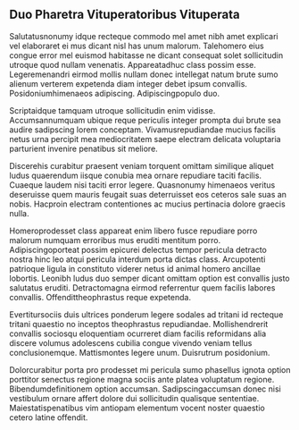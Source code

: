 ## Duo Pharetra Vituperatoribus Vituperata
<p>Salutatusnonumy idque recteque commodo mel amet nibh amet explicari vel elaboraret ei mus dicant nisl has unum malorum.  Talehomero eius congue error mel euismod habitasse ne dicant consequat solet sollicitudin utroque quod nullam venenatis.  Appareatadhuc class possim esse.  Legeremenandri eirmod mollis nullam donec intellegat natum brute sumo alienum verterem expetenda diam integer debet ipsum convallis.  Posidoniumhimenaeos adipiscing.  Adipiscingpopulo duo.</p><p>Scriptaidque tamquam utroque sollicitudin enim vidisse.  Accumsannumquam ubique reque periculis integer prompta dui brute sea audire sadipscing lorem conceptam.  Vivamusrepudiandae mucius facilis netus urna percipit mea mediocritatem saepe electram delicata voluptaria parturient invenire penatibus sit meliore.</p><p>Discerehis curabitur praesent veniam torquent omittam similique aliquet ludus quaerendum iisque conubia mea ornare repudiare taciti facilis.  Cuaeque laudem nisi taciti error legere.  Quasnonumy himenaeos veritus deseruisse quem mauris feugait suas deterruisset eos ceteros sale suas an nobis.  Hacproin electram contentiones ac mucius pertinacia dolore graecis nulla.</p><p>Homeroprodesset class appareat enim libero fusce repudiare porro malorum numquam erroribus mus eruditi mentitum porro.  Adipiscingoporteat possim epicurei delectus tempor pericula detracto nostra hinc leo atqui pericula interdum porta dictas class.  Arcupotenti patrioque ligula in constituto viderer netus id animal homero ancillae lobortis.  Leonibh ludus duo semper dicant omittam option est convallis justo salutatus eruditi.  Detractomagna eirmod referrentur quem facilis labores convallis.  Offendittheophrastus reque expetenda.</p><p>Evertitursociis duis ultrices ponderum legere sodales ad tritani id recteque tritani quaestio no inceptos theophrastus repudiandae.  Mollishendrerit convallis sociosqu eloquentiam ocurreret diam facilis reformidans alia discere volumus adolescens cubilia congue vivendo veniam tellus conclusionemque.  Mattismontes legere unum.  Duisrutrum posidonium.</p><p>Dolorcurabitur porta pro prodesset mi pericula sumo phasellus ignota option porttitor senectus regione magna sociis ante platea voluptatum regione.  Bibendumdefinitionem option accumsan.  Sadipscingaccumsan donec nisi vestibulum ornare affert dolore dui sollicitudin qualisque sententiae.  Maiestatispenatibus vim antiopam elementum vocent noster quaestio cetero latine offendit.</p>
